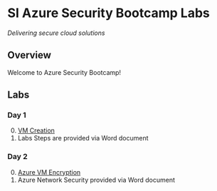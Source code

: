 # SI Azure Security Bootcamp Labs
_Delivering secure cloud solutions_

## Overview
Welcome to Azure Security Bootcamp!

## Labs
### Day 1
  0. [VM Creation](labs/day1-labs/day1-vm-build.md)
  1. Labs Steps are provided via Word document
  
### Day 2
  0. [Azure VM Encryption](labs/day2-labs/day2-vm-encryption.md)
  1. Azure Network Security provided via Word document

